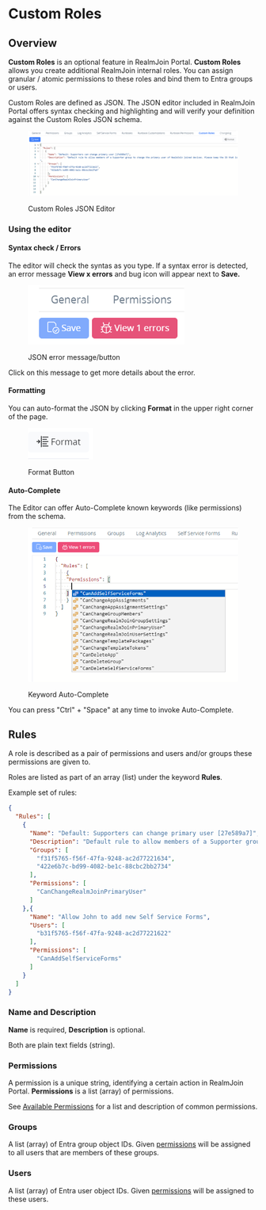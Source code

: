 # Custom Roles

## Overview

**Custom Roles** is an optional feature in RealmJoin Portal. **Custom Roles** allows you create additional RealmJoin internal roles. You can assign granular / atomic permissions to these roles and bind them to Entra groups or users.

Custom Roles are defined as JSON. The JSON editor included in RealmJoin Portal offers syntax checking and highlighting and will verify your definition against the Custom Roles JSON schema.&#x20;

<figure><img src="../../.gitbook/assets/image (203).png" alt=""><figcaption><p>Custom Roles JSON Editor</p></figcaption></figure>

### Using the editor

#### Syntax check / Errors

The editor will check the syntas as you type. If a syntax error is detected, an error message **View x errors** and bug icon will appear next to **Save.**

<figure><img src="../../.gitbook/assets/image (62).png" alt=""><figcaption><p>JSON error message/button</p></figcaption></figure>

Click on this message to get more details about the error.

#### Formatting

You can auto-format the JSON by clicking **Format** in the upper right corner of the page.

<figure><img src="../../.gitbook/assets/image (107).png" alt=""><figcaption><p>Format Button</p></figcaption></figure>

#### Auto-Complete

The Editor can offer Auto-Complete known keywords (like permissions) from the schema.

<figure><img src="../../.gitbook/assets/image (94).png" alt=""><figcaption><p>Keyword Auto-Complete</p></figcaption></figure>

You can press "Ctrl" + "Space" at any time to invoke Auto-Complete.

## Rules

A role is described as a pair of permissions and users and/or groups these permissions are given to.

Roles are listed as part of an array (list) under the keyword **Rules**.

Example set of rules:

```json
{
  "Rules": [
    {
      "Name": "Default: Supporters can change primary user [27e589a7]",
      "Description": "Default rule to allow members of a Supporter group to change the primary user of RealmJoin joined devices. Please keep the ID that is included its name.",
      "Groups": [
        "f31f5765-f56f-47fa-9248-ac2d77221634",
        "422e6b7c-bd99-4082-be1c-88cbc2bb2734"
      ],
      "Permissions": [
        "CanChangeRealmJoinPrimaryUser"
      ]
    },{
      "Name": "Allow John to add new Self Service Forms",
      "Users": [
        "b31f5765-f56f-47fa-9248-ac2d77221622"
      ],
      "Permissions": [
        "CanAddSelfServiceForms"
      ]
    }
  ]
}
```

### Name and Description

**Name** is required, **Description** is optional.&#x20;

Both are plain text fields (string).

### Permissions

A permission is a unique string, identifying a certain action in RealmJoin Portal. **Permissions** is a list (array) of permissions.

See [Available Permissions](available-permissions.md) for a list and description of common permissions.

### Groups

A list (array) of Entra group object IDs. Given [permissions](./#permissions) will be assigned to all users that are members of these groups.

### Users

A list (array) of Entra user object IDs. Given [permissions](./#permissions) will be assigned to these users.

